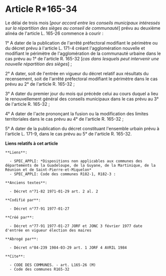 # Article R*165-34

Le délai de trois mois [*pour accord entre les conseils municipaux intéressés sur la répartition des sièges au conseil de
communauté*] prévu au deuxième alinéa de l'article L. 165-26 commence à courir :

1° A dater de la publication de l'arrêté préfectoral modifiant le périmètre ou du décret prévu à l'article L. 171-4 créant
l'agglomération nouvelle et modifiant le périmètre de l'agglomération de la communauté urbaine dans le cas prévu au 1° de
l'article R. 165-32 [*cas dans lesquels peut intervenir une nouvelle répartition des sièges*] ; 

2° A dater, soit de l'entrée en vigueur du décret relatif aux résultats du recensement, soit de l'arrêté préfectoral
modifiant le périmètre dans le cas prévu au 2° de l'article R. 165-32 ; 

3° A dater du premier jour du mois qui précède celui au cours duquel a lieu le renouvellement général des conseils municipaux
dans le cas prévu au 3° de l'article R. 165-32 ; 

4° A dater de l'acte prononçant la fusion ou la modification des limites territoriales dans le cas prévu au 4° de l'article
R. 165-32 ; 

5° A dater de la publication du décret constituant l'ensemble urbain prévu à l'article L. 171-9, dans le cas prévu au 5° de
l'article R. 165-32.

**Liens relatifs à cet article**

	**Liens**:

	  - SPEC_APPLI: *Dispositions non applicables aux communes des départements de la Guadeloupe, de la Guyane, de la Martinique, de la Réunion et de Saint-Pierre-et-Miquelon*
	  - SPEC_APPLI: Code des communes R182-1, R182-3 :

	**Anciens textes**:

	  - Décret n°71-82 1971-01-29 art. 2 al. 2

	**Codifié par**:

	  - Décret n°77-91 1977-01-27

	**Créé par**:

	  - Décret n°77-91 1977-01-27 JORF et JONC 3 février 1977 date d'entrée en vigueur élection des maires

	**Abrogé par**:

	  - Décret n°84-239 1984-03-29 art. 1 JORF 4 AVRIL 1984

	**Cite**:

	  - CODE DES COMMUNES. - art. L165-26 (M)
	  - Code des communes R165-32
